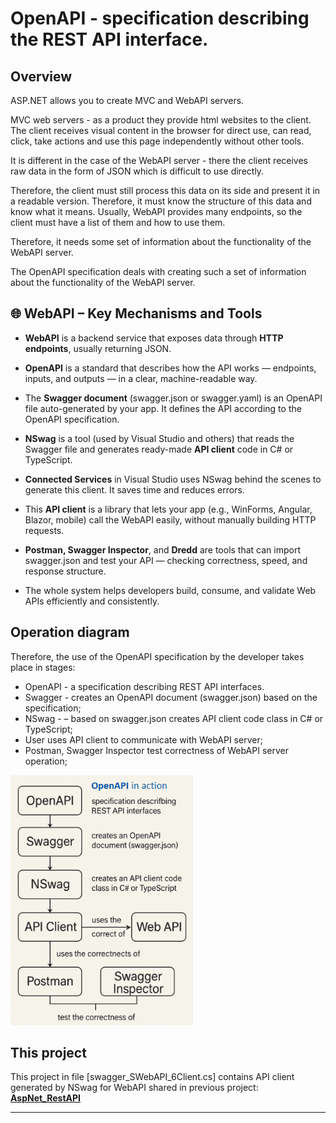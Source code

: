 # OpenAPI - specification describing the REST API interface.

## Overview

ASP.NET allows you to create MVC and WebAPI servers.

MVC web servers - as a product they provide html websites to the client. The client receives visual content in the browser for direct use, can read, click, take actions and use this page independently without other tools.

It is different in the case of the WebAPI server - there the client receives raw data in the form of JSON which is difficult to use directly.

Therefore, the client must still process this data on its side and present it in a readable version. Therefore, it must know the structure of this data and know what it means. Usually, WebAPI provides many endpoints, so the client must have a list of them and how to use them.

Therefore, it needs some set of information about the functionality of the WebAPI server.

The OpenAPI specification deals with creating such a set of information about the functionality of the WebAPI server.

## 🌐 WebAPI – Key Mechanisms and Tools

* **WebAPI** is a backend service that exposes data through **HTTP endpoints**, usually returning JSON.

* **OpenAPI** is a standard that describes how the API works — endpoints, inputs, and outputs — in a clear, machine-readable way.

* The **Swagger document** (swagger.json or swagger.yaml) is an OpenAPI file auto-generated by your app. It defines the API according to the OpenAPI specification.

* **NSwag** is a tool (used by Visual Studio and others) that reads the Swagger file and generates ready-made **API client** code in C# or TypeScript.

* **Connected Services** in Visual Studio uses NSwag behind the scenes to generate this client. It saves time and reduces errors.

* This **API client** is a library that lets your app (e.g., WinForms, Angular, Blazor, mobile) call the WebAPI easily, without manually building HTTP requests.

* **Postman, Swagger Inspector**, and **Dredd** are tools that can import swagger.json and test your API — checking correctness, speed, and response structure.

* The whole system helps developers build, consume, and validate Web APIs efficiently and consistently.


## Operation diagram

Therefore, the use of the OpenAPI specification by the developer takes place in stages:

* OpenAPI - a specification describing REST API interfaces.
* Swagger - creates an OpenAPI document (swagger.json) based on the specification;
* NSwag - – based on swagger.json creates API client code class in C# or TypeScript;
* User uses API client to communicate with WebAPI server;
* Postman, Swagger Inspector test correctness of WebAPI server operation;

<img height="400px" src="OpenAPI_diagram.png"/>

## This project

This project in file [swagger_SWebAPI_6Client.cs] contains API client generated by NSwag for WebAPI shared in previous project: <a href="https://github.com/janluksoft/Node_Express_TS_Rest_Api"><b>AspNet_RestAPI</b></a>

---

